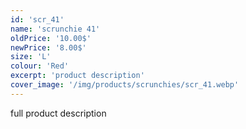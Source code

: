 ```yaml
---
id: 'scr_41'
name: 'scrunchie 41'
oldPrice: '10.00$'
newPrice: '8.00$'
size: 'L'
colour: 'Red'
excerpt: 'product description'
cover_image: '/img/products/scrunchies/scr_41.webp'
---
```

full product description
